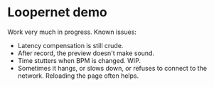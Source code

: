 # Loopernet demo

Work very much in progress. Known issues:

* Latency compensation is still crude.
* After record, the preview doesn't make sound.
* Time stutters when BPM is changed. WIP.
* Sometimes it hangs, or slows down, or refuses to connect to the network. Reloading the page often helps.
